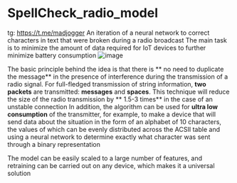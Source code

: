 # SpellCheck_radio_model
tg: https://t.me/madjogger
An iteration of a neural network to correct characters in text that were broken during a radio broadcast The main task is to minimize the amount of data required for IoT devices to further minimize battery consumption
![image](https://github.com/Madjogger1202/SpellCheck_radio_model/assets/61242548/13e58a16-306b-4a3a-a693-c87da3899ca7)


The basic principle behind the idea is that there is ** no need to duplicate the message** in the presence of interference during the transmission of a radio signal. For full-fledged transmission of string information, **two packets** are transmitted: **messages** and **spaces**. This technique will reduce the size of the radio transmission by ** 1.5-3 times** in the case of an unstable connection
In addition, the algorithm can be used for **ultra low consumption** of the transmitter, for example, to make a device that will send data about the situation in the form of an alphabet of 10 characters, the values of which can be evenly distributed across the ACSII table and using a neural network to determine exactly what character was sent through a binary representation

The model can be easily scaled to a large number of features, and retraining can be carried out on any device, which makes it a universal solution
